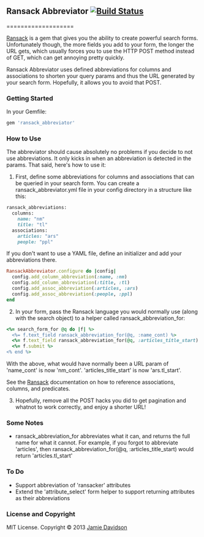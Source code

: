 ## Ransack Abbreviator [![Build Status](https://travis-ci.org/jhdavids8/ransack-abbreviator.png?branch=master)](http://travis-ci.org/jhdavids8/ransack-abbreviator)
===================

[Ransack](https://github.com/ernie/ransack) is a gem that gives you the ability to create powerful search forms. Unfortunately though, the more fields you add to your form, the longer the URL gets, which usually forces you to use the HTTP POST method instead of GET, which can get annoying pretty quickly. 

Ransack Abbreviator uses defined abbreviations for columns and associations to shorten your query params and thus the URL generated by your search form. Hopefully, it allows you to avoid that POST.

### Getting Started
In your Gemfile:

```ruby
gem 'ransack_abbreviator'
```

### How to Use
The abbreviator should cause absolutely no problems if you decide to not use abbreviations. It only kicks in when an abbreviation is detected in the params. That said, here's how to use it:

1. First, define some abbreviations for columns and associations that can be queried in your search form. You can create a ransack_abbreviator.yml file in your config directory in a structure like this:
```ruby
ransack_abbreviations:
  columns:
    name: "nm"
    title: "tl"
  associations:
    articles: "ars"
    people: "ppl"
```
If you don't want to use a YAML file, define an initializer and add your abbreviations there.
```ruby
RansackAbbreviator.configure do |config|
  config.add_column_abbreviation(:name, :nm)
  config.add_column_abbreviation(:title, :tl)
  config.add_assoc_abbreviation(:articles, :ars)
  config.add_assoc_abbreviation(:people, :ppl)
end
```
2. In your form, pass the Ransack language you would normally use (along with the search object) to a helper called ransack_abbreviation_for:
```ruby
<%= search_form_for @q do |f| %>
  <%= f.text_field ransack_abbreviation_for(@q, :name_cont) %>
  <%= f.text_field ransack_abbreviation_for(@q, :articles_title_start) %>
  <%= f.submit %>
<% end %>
```
With the above, what would have normally been a URL param of 'name_cont' is now 'nm_cont'. 'articles_title_start' is now 'ars.tl_start'.

See the [Ransack](https://github.com/ernie/ransack) documentation on how to reference associations, columns, and predicates.

3. Hopefully, remove all the POST hacks you did to get pagination and whatnot to work correctly, and enjoy a shorter URL!

### Some Notes
* ransack_abbreviation_for abbreviates what it can, and returns the full name for what it cannot. For example, if you forgot to abbreviate 'articles', then ransack_abbreviation_for(@q, :articles_title_start) would return 'articles.tl_start'

### To Do
* Support abbreviation of 'ransacker' attributes
* Extend the 'attribute_select' form helper to support returning attributes as their abbreviations

### License and Copyright
MIT License. Copyright &copy; 2013 [Jamie Davidson](http://jamie-davidson.com)